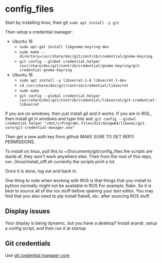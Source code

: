 # config_files

Start by installing linux, then git `sudo apt install -y git`

Then setup a credential manager:
- Ubuntu 16
    - `sudo apt-get install libgnome-keyring-dev`
    - `sudo make --directory=/usr/share/doc/git/contrib/credential/gnome-keyring`
    - `git config --global credential.helper /usr/share/doc/git/contrib/credential/gnome-keyring/git-credential-gnome-keyring`
- Ubuntu 18
    - `sudo apt install -y libsecret-1-0 libsecret-1-dev`
    - `cd /usr/share/doc/git/contrib/credential/libsecret`
    - `sudo make`
    - `git config --global credential.helper /usr/share/doc/git/contrib/credential/libsecret/git-credential-libsecret`

If you are on windows, then just install git and it works.
If you are in WSL, then install git in windows and type into wsl:
`git config --global credential.helper "/mnt/c/Program\ Files/Git/mingw64/libexec/git-core/git-credential-manager.exe"`

Then get a new auth key from github MAKE SURE TO GET REPO PERMISSIONS.

To install on linux, pull this to ~/Documents/git/config_files
the scripts are dumb af, they won't work anywhere else.
Then from the root of this repo, run ./linux/install_stff.sh
currently the scripts print a lot.

Once it is done, log out and back in.

One thing to note when working with ROS is that things that
you install to python normally might not be available in ROS
For example, flake. So it is best to source all of the ros stuff
before opening your text editor. You may find that you also need
to pip install flake8, etc. after sourcing ROS stuff.

## Display issues
Your display is being dynamic, but you have a desktop?
Install arandr, setup a config script, and then run it at startup

## Git credentials

Use [git credential manager core](https://github.com/git-ecosystem/git-credential-manager/blob/release/docs/install.md)